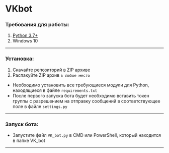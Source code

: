 # VKbot
### Требования для работы:
1. [Python 3.7+](https://www.python.org/downloads/)
2. Windows 10
____
### Установка:
1. Скачайте репозиторий в ZIP архиве
2. Распакуйте ZIP архив `в любое место`

* Необходимо установить все требующиеся модули для Python, находящиеся в файле `requirements.txt`
* После первого запуска бота будет необходимо вставить токен группы с разрешением на отправку сообщений в соответствующее поле в файле `settings.py`
____
### Запуск бота:
* Запустите файл `VK_bot.py` в CMD или PowerShell, который находится в папке VK_bot
____
